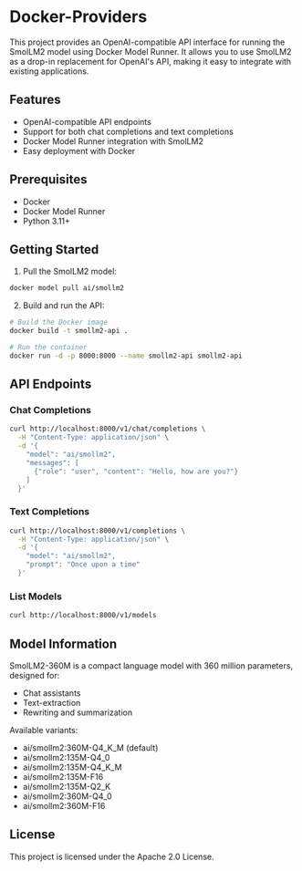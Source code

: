 # Docker-Providers

This project provides an OpenAI-compatible API interface for running the SmolLM2 model using Docker Model Runner. It allows you to use SmolLM2 as a drop-in replacement for OpenAI's API, making it easy to integrate with existing applications.

## Features

- OpenAI-compatible API endpoints
- Support for both chat completions and text completions
- Docker Model Runner integration with SmolLM2
- Easy deployment with Docker

## Prerequisites

- Docker
- Docker Model Runner
- Python 3.11+

## Getting Started

1. Pull the SmolLM2 model:
```bash
docker model pull ai/smollm2
```

2. Build and run the API:
```bash
# Build the Docker image
docker build -t smollm2-api .

# Run the container
docker run -d -p 8000:8000 --name smollm2-api smollm2-api
```

## API Endpoints

### Chat Completions
```bash
curl http://localhost:8000/v1/chat/completions \
  -H "Content-Type: application/json" \
  -d '{
    "model": "ai/smollm2",
    "messages": [
      {"role": "user", "content": "Hello, how are you?"}
    ]
  }'
```

### Text Completions
```bash
curl http://localhost:8000/v1/completions \
  -H "Content-Type: application/json" \
  -d '{
    "model": "ai/smollm2",
    "prompt": "Once upon a time"
  }'
```

### List Models
```bash
curl http://localhost:8000/v1/models
```

## Model Information

SmolLM2-360M is a compact language model with 360 million parameters, designed for:
- Chat assistants
- Text-extraction
- Rewriting and summarization

Available variants:
- ai/smollm2:360M-Q4_K_M (default)
- ai/smollm2:135M-Q4_0
- ai/smollm2:135M-Q4_K_M
- ai/smollm2:135M-F16
- ai/smollm2:135M-Q2_K
- ai/smollm2:360M-Q4_0
- ai/smollm2:360M-F16

## License

This project is licensed under the Apache 2.0 License.